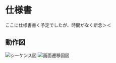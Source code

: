 # 仕様書

ここに仕様書書く予定でしたが、時間がなく断念＞＜

## 動作図

![シーケンス図](../../doc/img/spec_seq01.png)
![画面遷移図図](../../doc/img/spec_block01.png)

